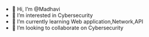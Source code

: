 - 👋 Hi, I’m @Madhavi
- 👀 I’m interested in Cybersecurity
- 🌱 I’m currently learning Web application,Network,API
- 💞️ I’m looking to collaborate on  Cybersecurity
<!---
Tanguturijayasailakshmi/Tanguturijayasailakshmi is a ✨ special ✨ repository because its `README.md` (this file) appears on your GitHub profile.
You can click the Preview link to take a look at your changes.
--->

